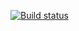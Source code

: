[![Build status](https://ci.appveyor.com/api/projects/status/nchxc0q7c6wcw4k0/branch/main?svg=true)](https://ci.appveyor.com/project/KorzunE/autojava6/branch/main)